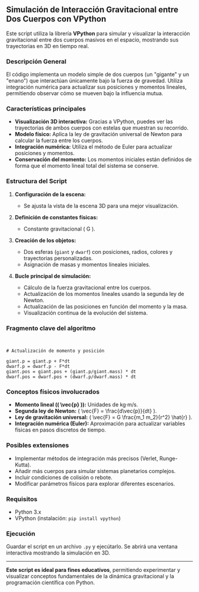 ## Simulación de Interacción Gravitacional entre Dos Cuerpos con VPython

Este script utiliza la librería **VPython** para simular y visualizar la interacción gravitacional entre dos cuerpos masivos en el espacio, mostrando sus trayectorias en 3D en tiempo real.

### Descripción General

El código implementa un modelo simple de dos cuerpos (un "gigante" y un "enano") que interactúan únicamente bajo la fuerza de gravedad. Utiliza integración numérica para actualizar sus posiciones y momentos lineales, permitiendo observar cómo se mueven bajo la influencia mutua.

### Características principales

- **Visualización 3D interactiva:** Gracias a VPython, puedes ver las trayectorias de ambos cuerpos con estelas que muestran su recorrido.
- **Modelo físico:** Aplica la ley de gravitación universal de Newton para calcular la fuerza entre los cuerpos.
- **Integración numérica:** Utiliza el método de Euler para actualizar posiciones y momentos.
- **Conservación del momento:** Los momentos iniciales están definidos de forma que el momento lineal total del sistema se conserve.

### Estructura del Script

1. **Configuración de la escena:**
   - Se ajusta la vista de la escena 3D para una mejor visualización.

2. **Definición de constantes físicas:**
   - Constante gravitacional \( G \).

3. **Creación de los objetos:**
   - Dos esferas (`giant` y `dwarf`) con posiciones, radios, colores y trayectorias personalizadas.
   - Asignación de masas y momentos lineales iniciales.

4. **Bucle principal de simulación:**
   - Cálculo de la fuerza gravitacional entre los cuerpos.
   - Actualización de los momentos lineales usando la segunda ley de Newton.
   - Actualización de las posiciones en función del momento y la masa.
   - Visualización continua de la evolución del sistema.

### Fragmento clave del algoritmo

```


# Actualización de momento y posición

giant.p = giant.p + F*dt
dwarf.p = dwarf.p - F*dt
giant.pos = giant.pos + (giant.p/giant.mass) * dt
dwarf.pos = dwarf.pos + (dwarf.p/dwarf.mass) * dt

```

### Conceptos físicos involucrados

- **Momento lineal (\( \vec{p} \)):** Unidades de kg·m/s.
- **Segunda ley de Newton:** \( \vec{F} = \frac{d\vec{p}}{dt} \).
- **Ley de gravitación universal:** \( \vec{F} = G \frac{m_1 m_2}{r^2} \hat{r} \).
- **Integración numérica (Euler):** Aproximación para actualizar variables físicas en pasos discretos de tiempo.

### Posibles extensiones

- Implementar métodos de integración más precisos (Verlet, Runge-Kutta).
- Añadir más cuerpos para simular sistemas planetarios complejos.
- Incluir condiciones de colisión o rebote.
- Modificar parámetros físicos para explorar diferentes escenarios.

### Requisitos

- Python 3.x
- VPython (instalación: `pip install vpython`)

### Ejecución

Guardar el script en un archivo `.py` y ejecútarlo. Se abrirá una ventana interactiva mostrando la simulación en 3D.

---

**Este script es ideal para fines educativos**, permitiendo experimentar y visualizar conceptos fundamentales de la dinámica gravitacional y la programación científica con Python.
